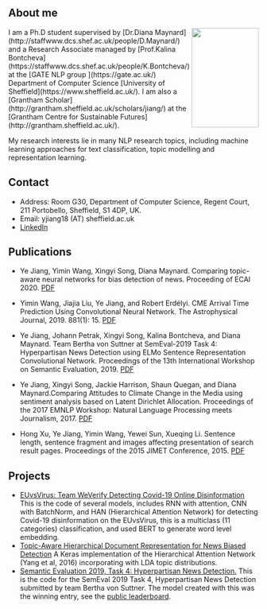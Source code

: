 
## About me
<img src="https://ye-jiang.github.io/images/my_head.JPG" width="135" height="200" align="right">
I am a Ph.D student supervised by [Dr.Diana Maynard](http://staffwww.dcs.shef.ac.uk/people/D.Maynard/) and a Research Associate managed by [Prof.Kalina Bontcheva](https://staffwww.dcs.shef.ac.uk/people/K.Bontcheva/) at the [GATE NLP group ](https://gate.ac.uk/) Department of Computer Science [University of Sheffield](https://www.sheffield.ac.uk/). I am also a [Grantham Scholar](http://grantham.sheffield.ac.uk/scholars/jiang/) at the [Grantham Centre for Sustainable Futures](http://grantham.sheffield.ac.uk/).

My research interests lie in many NLP research topics, including machine learning approaches for text classification, topic modelling and representation learning. 

## Contact

*   Address: Room G30, Department of Computer Science, Regent Court, 211 Portobello, Sheffield, S1 4DP, UK.
*   Email: yjiang18 (AT) sheffield.ac.uk
*   [LinkedIn](https://www.linkedin.com/in/ye-jiang-357162175/)

## Publications

-  Ye Jiang, Yimin Wang, Xingyi Song, Diana Maynard. Comparing topic-aware neural networks for bias detection of news. Proceeding of ECAI 2020. [PDF](https://www.researchgate.net/publication/340861256_Comparing_topic-aware_neural_networks_for_bias_detection_of_news)
-  Yimin Wang, Jiajia Liu, Ye Jiang, and Robert Erdélyi. CME Arrival Time Prediction Using Convolutional Neural Network. The Astrophysical Journal, 2019. 881(1): 15. [PDF](https://doi.org/10.3847/1538-4357/ab2b3e)

-  Ye Jiang, Johann Petrak, Xingyi Song, Kalina Bontcheva, and Diana Maynard. Team Bertha von Suttner at SemEval-2019 Task 4: Hyperpartisan News Detection using ELMo Sentence Representation Convolutional Network. Proceedings of the 13th International Workshop on Semantic Evaluation, 2019. [PDF](https://www.aclweb.org/anthology/S19-2146)

-  Ye Jiang, Xingyi Song, Jackie Harrison, Shaun Quegan, and Diana Maynard.Comparing Attitudes to Climate Change in the Media using sentiment analysis based on Latent Dirichlet Allocation. Proceedings of the 2017 EMNLP Workshop: Natural   Language Processing meets Journalism, 2017. [PDF](http://www.aclweb.org/anthology/W17-4205)

-  Hong Xu, Ye Jiang, Yimin Wang, Yewei Sun, Xueqing Li. Sentence length, sentence fragment and images affecting presentation of search result pages. Proceedings of the 2015 JIMET Conference, 2015. [PDF](https://www.atlantis-press.com/proceedings/jimet-15/25843728)
   
## Projects
- [EUvsVirus: Team WeVerify Detecting Covid-19 Online Disinformation](https://github.com/yjiang18/CoronalVirus_Disinformation)
This is the code of several models, includes RNN with attention, CNN with BatchNorm, and HAN (Hierarchical Attention Network) for detecting Covid-19 disinformation on the EUvsVirus, this is a multiclass (11 categories) classification, and used BERT to generate word level embedding.
- [Topic-Aware Hierarchical Document Representation for News Biased Detection](https://github.com/yjiang18/Topical-Aware-Hierarchical-Document-Representation-for-Detecting-Bias-in-News-Articles)
A Keras implementation of the Hierarchical Attention Network (Yang et al, 2016) incorporating with LDA topic distributions.
- [Semantic Evaluation 2019, Task 4: Hyperpartisan News Detection.](https://github.com/GateNLP/semeval2019-hyperpartisan-bertha-von-suttner) 
This is the code for the SemEval 2019 Task 4, Hyperpartisan News Detection submitted by team Bertha von Suttner. The model created with this was the winning entry, see the [public leaderboard](https://pan.webis.de/semeval19/semeval19-web/).

